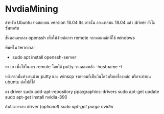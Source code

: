 # NvdiaMining 
สำหรับ Ubuntu ทดสอบบน version 16.04 lts เท่านั้น ลองเทสบน 18.04 แล้ว driver ยังไม่ซัพพอร์ต

ขั้นตอนแรกลง openssh เพื่อให้ง่ายต่อการ remote จากคอมหลักที่ใช้ windows

พิมพ์ใน terminal
- sudo apt install openssh-server

หา ip เพื่อใช้ในการ remote โดยใช้ putty จากคอมหลัก
-hostname -I

หลังจากนั้นทำงานผ่าน putty และ winscp จากคอมที่เป็นวินโดว์หรือเครื่องหลัก หรือจะทำบน ubuntu ต่อไปก็ได้

ลง driver
sudo add-apt-repository ppa:graphics-drivers
sudo apt-get update
sudo apt-get install nvidia-390

ถ้าต้องการลบ driver (*optional)
sudo apt-get purge nvidia*



